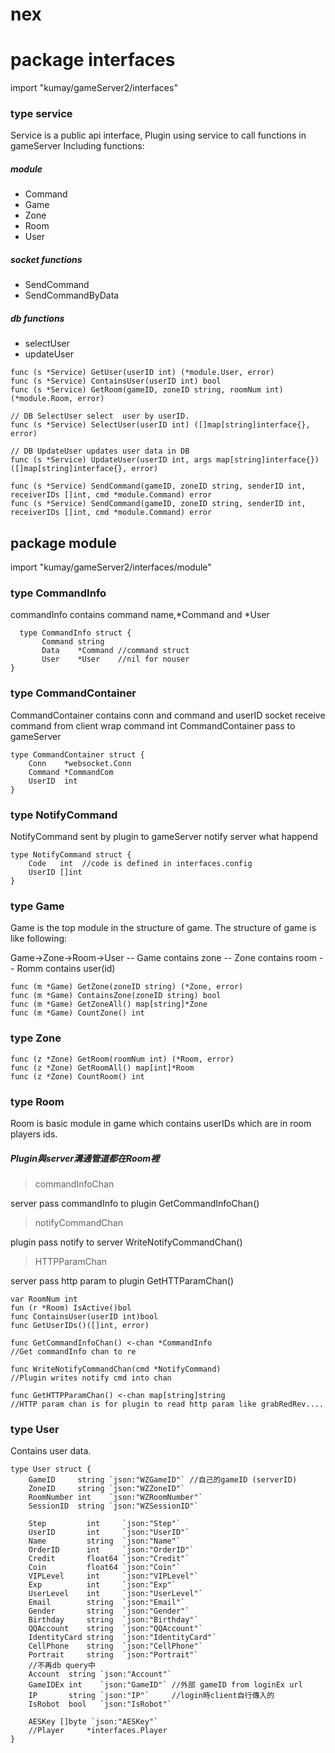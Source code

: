 # nex

# package interfaces
import "kumay/gameServer2/interfaces"

### type service

Service is a public api interface,
Plugin using service to call functions in gameServer
Including functions:

##### module

* Command
* Game
* Zone
* Room
* User

##### socket functions 

- SendCommand
- SendCommandByData

##### db functions 

* selectUser
* updateUser

```
func (s *Service) GetUser(userID int) (*module.User, error) 
func (s *Service) ContainsUser(userID int) bool 
func (s *Service) GetRoom(gameID, zoneID string, roomNum int) (*module.Room, error)

// DB SelectUser select  user by userID.
func (s *Service) SelectUser(userID int) ([]map[string]interface{}, error) 

// DB UpdateUser updates user data in DB
func (s *Service) UpdateUser(userID int, args map[string]interface{}) ([]map[string]interface{}, error) 

func (s *Service) SendCommand(gameID, zoneID string, senderID int, receiverIDs []int, cmd *module.Command) error
func (s *Service) SendCommand(gameID, zoneID string, senderID int, receiverIDs []int, cmd *module.Command) error
```

## package module
import "kumay/gameServer2/interfaces/module"

### type CommandInfo
commandInfo contains command name,*Command and *User

```
  type CommandInfo struct {
	   Command string
	   Data    *Command //command struct
	   User    *User    //nil for nouser
}
```

### type CommandContainer

CommandContainer contains conn and command and userID
socket receive command from client
wrap command int CommandContainer pass to gameServer


```
type CommandContainer struct {
	Conn    *websocket.Conn
	Command *CommandCom
	UserID  int
}

```

### type NotifyCommand 

NotifyCommand sent by plugin to gameServer
notify server what happend

```
type NotifyCommand struct {
	Code   int  //code is defined in interfaces.config
	UserID []int
}
```

### type Game

Game is the top module in the structure of game.
The structure of game is like following:

Game->Zone->Room->User
-- Game contains zone
-- Zone contains room
-- Romm contains user(id)

```
func (m *Game) GetZone(zoneID string) (*Zone, error)
func (m *Game) ContainsZone(zoneID string) bool
func (m *Game) GetZoneAll() map[string]*Zone
func (m *Game) CountZone() int

```

### type Zone

```
func (z *Zone) GetRoom(roomNum int) (*Room, error)
func (z *Zone) GetRoomAll() map[int]*Room
func (z *Zone) CountRoom() int
```

### type Room

Room is basic module in game which contains userIDs which are in room players ids.

##### Plugin與server溝通管道都在Room裡

> commandInfoChan

server pass commandInfo to plugin
GetCommandInfoChan()

>notifyCommandChan 

plugin pass notify to server
WriteNotifyCommandChan()

>HTTPParamChan 

server pass http param to plugin 
GetHTTParamChan()

```
var RoomNum int                  
fun (r *Room) IsActive()bol                
func ContainsUser(userID int)bool  
func GetUserIDs()([]int, error)

func GetCommandInfoChan() <-chan *CommandInfo  
//Get commandInfo chan to re

func WriteNotifyCommandChan(cmd *NotifyCommand)
//Plugin writes notify cmd into chan

func GetHTTPParamChan() <-chan map[string]string
//HTTP param chan is for plugin to read http param like grabRedRev....
```

### type User
Contains user data.

```
type User struct {
	GameID     string `json:"WZGameID"` //自己的gameID (serverID)
	ZoneID     string `json:"WZZoneID"`
	RoomNumber int    `json:"WZRoomNumber"`
	SessionID  string `json:"WZSessionID"`

	Step         int     `json:"Step"`
	UserID       int     `json:"UserID"`
	Name         string  `json:"Name"`
	OrderID      int     `json:"OrderID"`
	Credit       float64 `json:"Credit"`
	Coin         float64 `json:"Coin"`
	VIPLevel     int     `json:"VIPLevel"`
	Exp          int     `json:"Exp"`
	UserLevel    int     `json:"UserLevel"`
	Email        string  `json:"Email"`
	Gender       string  `json:"Gender"`
	Birthday     string  `json:"Birthday"`
	QQAccount    string  `json:"QQAccount"`
	IdentityCard string  `json:"IdentityCard"`
	CellPhone    string  `json:"CellPhone"`
	Portrait     string  `json:"Portrait"`
	//不再db query中
	Account  string `json:"Account"`
	GameIDEx int    `json:"GameID"` //外部 gameID from loginEx url
	IP       string `json:"IP"`     //login時client自行傳入的
	IsRobot  bool   `json:"IsRobot"`

	AESKey []byte `json:"AESKey"`
	//Player     *interfaces.Player
}
```